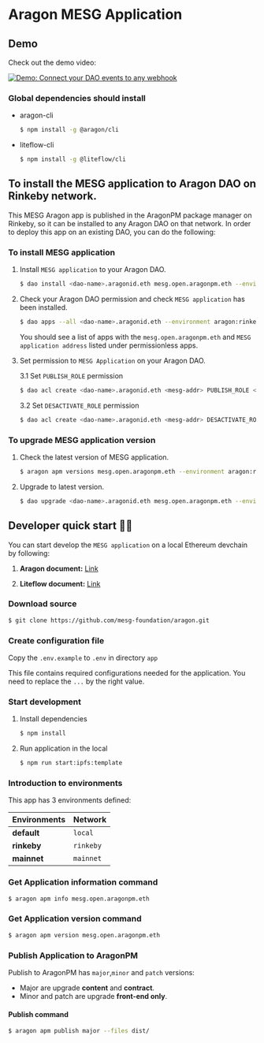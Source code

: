 # Aragon MESG Application

## Demo

Check out the demo video:

[![Demo: Connect your DAO events to any webhook](https://img.youtube.com/vi/MctlHrLSm70/0.jpg)](https://www.youtube.com/watch?v=MctlHrLSm70 "Demo: Connect your DAO events to any webhook")

### Global dependencies should install

- aragon-cli

    ```sh
    $ npm install -g @aragon/cli
    ```

- liteflow-cli

    ```sh
    $ npm install -g @liteflow/cli
    ```

## To install the MESG application to Aragon DAO on Rinkeby network.

This MESG Aragon app is published in the AragonPM package manager on Rinkeby, so it can be
installed to any Aragon DAO on that network. In order to deploy this app on an existing DAO,
you can do the following:

### To install MESG application

1. Install `MESG application` to your Aragon DAO.

    ```sh
    $ dao install <dao-name>.aragonid.eth mesg.open.aragonpm.eth --environment aragon:rinkeby
    ```

2. Check your Aragon DAO permission and check `MESG application` has been installed.

    ```sh
    $ dao apps --all <dao-name>.aragonid.eth --environment aragon:rinkeby
    ```

    You should see a list of apps with the `mesg.open.aragonpm.eth` and `MESG application address` listed under permissionless apps.

3. Set permission to `MESG Application` on your Aragon DAO.

    3.1 Set `PUBLISH_ROLE` permission

      ```sh
      $ dao acl create <dao-name>.aragonid.eth <mesg-addr> PUBLISH_ROLE <your-addr> <your-addr> --environment aragon:rinkeby
      ```

    3.2 Set `DESACTIVATE_ROLE` permission

      ```sh
      $ dao acl create <dao-name>.aragonid.eth <mesg-addr> DESACTIVATE_ROLE <your-addr> <your-addr> --environment aragon:rinkeby
      ```  

### To upgrade MESG application version

1. Check the latest version of MESG application.

    ```sh
    $ aragon apm versions mesg.open.aragonpm.eth --environment aragon:rinkeby
    ```

2. Upgrade to latest version.

    ```sh
    $ dao upgrade <dao-name>.aragonid.eth mesg.open.aragonpm.eth --environment aragon:rinkeby
    ```

## Developer quick start 👩‍💻

You can start develop the `MESG application` on a local Ethereum devchain by following:

1. **Aragon document:** [Link](https://hack.aragon.org/docs/getting-started)

2. **Liteflow document:** [Link](https://docs.liteflow.com/)

### Download source

```sh
$ git clone https://github.com/mesg-foundation/aragon.git
```

### Create configuration file

Copy the `.env.example` to `.env` in directory `app`

This file contains required configurations needed for the application.
You need to replace the `...` by the right value.


### Start development

1. Install dependencies

    ```sh
    $ npm install
    ```

2. Run application in the local

    ```sh
    $ npm run start:ipfs:template
    ```

### Introduction to environments

This app has 3 environments defined:

| **Environments** | **Network** |
| --- | --- |
| **default** | `local` |
| **rinkeby** | `rinkeby` |
| **mainnet** | `mainnet` |

### Get Application information command

```sh
$ aragon apm info mesg.open.aragonpm.eth
```

### Get Application version command

```sh
$ aragon apm version mesg.open.aragonpm.eth
```

### Publish Application to AragonPM

Publish to AragonPM has `major`,`minor` and `patch` versions:

- Major are upgrade **content** and **contract**.
- Minor and patch are upgrade **front-end only**.

#### Publish command

```sh
$ aragon apm publish major --files dist/
```